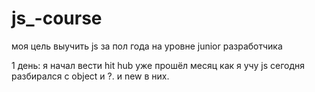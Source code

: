 ﻿# js_-course
моя цель выучить js за пол года на уровне junior разработчика

1 день: я начал вести hit hub уже прошёл месяц как я учу js сегодня разбирался с object и ?. и new в них.
